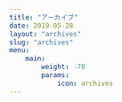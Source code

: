 ```yaml
---
title: "アーカイブ"
date: 2019-05-28
layout: "archives"
slug: "archives"
menu:
    main:
        weight: -70
        params: 
            icon: archives
---
```

